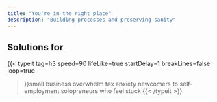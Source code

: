```yaml
---
title: "You're in the right place"
description: "Building processes and preserving sanity"
---
```

## Solutions for

{{< typeit 
  tag=h3
  speed=90
  lifeLike=true
  startDelay=1
  breakLines=false
  loop=true
>}}small business overwhelm
tax anxiety
newcomers to self-employment
solopreneurs who feel stuck
{{< /typeit >}}
